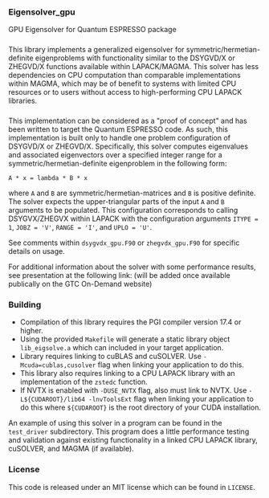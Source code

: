 ### Eigensolver_gpu
GPU Eigensolver for Quantum ESPRESSO package

###
This library implements a generalized eigensolver for symmetric/hermetian-definite eigenproblems with functionality similar to
the DSYGVD/X or ZHEGVD/X functions available within LAPACK/MAGMA. This solver has less dependencies on CPU computation 
than comparable implementations within MAGMA, which may be of benefit to systems with limited CPU resources or to 
users without access to high-performing CPU LAPACK libraries. 

###
This implementation can be considered as a "proof of concept" and has been written to target the Quantum ESPRESSO
code. As such, this implementation is built only to handle one problem configuration of DSYGVD/X or ZHEGVD/X. Specifically, this
solver computes eigenvalues and associated eigenvectors over a specified integer range for a 
symmetric/hermetian-definite eigenproblem in the following form: 

	A * x = lambda * B * x

where `A` and `B` are symmetric/hermetian-matrices and `B` is positive definite. The solver expects the upper-triangular parts of the 
input `A` and `B` arguments to be populated. This configuration corresponds to calling DSYGVX/ZHEGVX within LAPACK with the configuration 
arguments `ITYPE = 1`, `JOBZ = 'V'`, `RANGE = 'I'`, and `UPLO = 'U'`. 

See comments within `dsygvdx_gpu.F90` or `zhegvdx_gpu.F90` for specific details on usage.

For additional information about the solver with some performance results, see presentation at the following link: (will be added
once available publically on the GTC On-Demand website)

### Building
* Compilation of this library requires the PGI compiler version 17.4 or higher.
* Using the provided `Makefile` will generate a static library object `lib_eigsolve.a` which can included in your
target application. 
* Library requires linking to cuBLAS and cuSOLVER. Use `-Mcuda=cublas,cusolver` flag when linking your application to do this.
* This library also requires linking to a CPU LAPACK library with an implementation of the `zstedc` function.
* If NVTX is enabled with `-DUSE_NVTX` flag, also must link to NVTX. Use `-L${CUDAROOT}/lib64 -lnvToolsExt` flag when linking your application to do this
  where `${CUDAROOT}` is the root directory of your CUDA installation.

An example of using this solver in a program can be found in the `test_driver` subdirectory. This program does a little performance testing
and validation against existing functionality in a linked CPU LAPACK library, cuSOLVER, and MAGMA (if available). 

### License
This code is released under an MIT license which can be found in `LICENSE`. 

